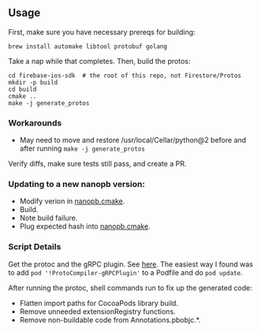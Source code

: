 ## Usage

First, make sure you have necessary prereqs for building:
```
brew install automake libtool protobuf golang
```

Take a nap while that completes. Then, build the protos:
```
cd firebase-ios-sdk  # the root of this repo, not Firestore/Protos
mkdir -p build
cd build
cmake ..
make -j generate_protos
```

### Workarounds
  * May need to move and restore /usr/local/Cellar/python@2 before and after
  running `make -j generate_protos`

Verify diffs, make sure tests still pass, and create a PR.

### Updating to a new nanopb version:
  * Modify verion in [nanopb.cmake](cmake/external/nanopb.cmake).
  * Build.
  * Note build failure.
  * Plug expected hash into [nanopb.cmake](cmake/external/nanopb.cmake).

### Script Details

Get the protoc and the gRPC plugin. See
[here](https://github.com/grpc/grpc/tree/master/src/objective-c). The
easiest way I found was to add
`pod '!ProtoCompiler-gRPCPlugin'` to a Podfile and do `pod update`.

After running the protoc, shell commands run to fix up the generated code:
  * Flatten import paths for CocoaPods library build.
  * Remove unneeded extensionRegistry functions.
  * Remove non-buildable code from Annotations.pbobjc.*.
